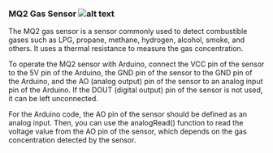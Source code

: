 ### MQ2 Gas Sensor ![alt text](https://secure.gravatar.com/avatar/3ef594b30bf44ac2e382ff30ee33c63d?s=96&r=g "Logo Title Text 1")
The MQ2 gas sensor is a sensor commonly used to detect combustible gases such as LPG, propane, methane, hydrogen, alcohol, smoke, and others. It uses a thermal resistance to measure the gas concentration.

To operate the MQ2 sensor with Arduino, connect the VCC pin of the sensor to the 5V pin of the Arduino, the GND pin of the sensor to the GND pin of the Arduino, and the AO (analog output) pin of the sensor to an analog input pin of the Arduino. If the DOUT (digital output) pin of the sensor is not used, it can be left unconnected.

For the Arduino code, the AO pin of the sensor should be defined as an analog input. Then, you can use the analogRead() function to read the voltage value from the AO pin of the sensor, which depends on the gas concentration detected by the sensor.


